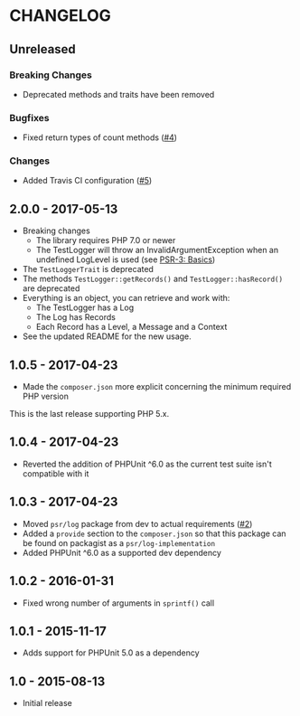 # CHANGELOG

## Unreleased

### Breaking Changes

* Deprecated methods and traits have been removed

### Bugfixes

* Fixed return types of count methods ([#4](https://github.com/jeromegamez/php-psr-testlogger/pull/4))

### Changes

* Added Travis CI configuration ([#5](https://github.com/jeromegamez/php-psr-testlogger/pull/5))

## 2.0.0 - 2017-05-13

* Breaking changes 
  * The library requires PHP 7.0 or newer
  * The TestLogger will throw an InvalidArgumentException when an undefined
    LogLevel is used (see [PSR-3: Basics](http://www.php-fig.org/psr/psr-3/#basics))
* The `TestLoggerTrait` is deprecated
* The methods `TestLogger::getRecords()` and `TestLogger::hasRecord()` are deprecated
* Everything is an object, you can retrieve and work with:
  * The TestLogger has a Log
  * The Log has Records
  * Each Record has a Level, a Message and a Context
* See the updated README for the new usage.

## 1.0.5 - 2017-04-23

* Made the `composer.json` more explicit concerning the minimum required PHP version

This is the last release supporting PHP 5.x.

## 1.0.4 - 2017-04-23

* Reverted the addition of PHPUnit ^6.0 as the current test suite isn't compatible with it

## 1.0.3 - 2017-04-23

* Moved `psr/log` package from dev to actual requirements ([#2](https://github.com/jeromegamez/php-psr-testlogger/issues/2))
* Added a `provide` section to the `composer.json` so that this package can be found on packagist as a `psr/log-implementation`
* Added PHPUnit ^6.0 as a supported dev dependency

## 1.0.2 - 2016-01-31

* Fixed wrong number of arguments in `sprintf()` call

## 1.0.1 - 2015-11-17

* Adds support for PHPUnit 5.0 as a dependency

## 1.0 - 2015-08-13

* Initial release
